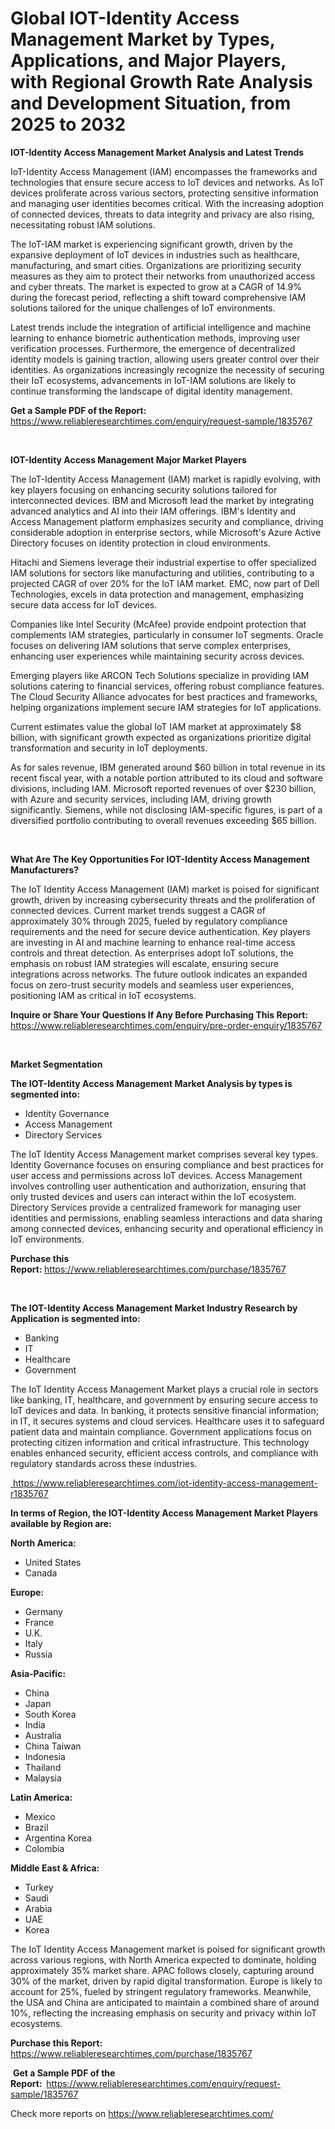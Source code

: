 <p><h1>Global IOT-Identity Access Management Market by Types, Applications, and Major Players, with Regional Growth Rate Analysis and Development Situation, from 2025 to 2032</h1></p><p><strong>IOT-Identity Access Management Market Analysis and Latest Trends</strong></p>
<p><p>IoT-Identity Access Management (IAM) encompasses the frameworks and technologies that ensure secure access to IoT devices and networks. As IoT devices proliferate across various sectors, protecting sensitive information and managing user identities becomes critical. With the increasing adoption of connected devices, threats to data integrity and privacy are also rising, necessitating robust IAM solutions.</p><p>The IoT-IAM market is experiencing significant growth, driven by the expansive deployment of IoT devices in industries such as healthcare, manufacturing, and smart cities. Organizations are prioritizing security measures as they aim to protect their networks from unauthorized access and cyber threats. The market is expected to grow at a CAGR of 14.9% during the forecast period, reflecting a shift toward comprehensive IAM solutions tailored for the unique challenges of IoT environments.</p><p>Latest trends include the integration of artificial intelligence and machine learning to enhance biometric authentication methods, improving user verification processes. Furthermore, the emergence of decentralized identity models is gaining traction, allowing users greater control over their identities. As organizations increasingly recognize the necessity of securing their IoT ecosystems, advancements in IoT-IAM solutions are likely to continue transforming the landscape of digital identity management.</p></p>
<p><strong>Get a Sample PDF of the Report:&nbsp;</strong> <a href="https://www.reliableresearchtimes.com/enquiry/request-sample/1835767?utm_campaign=3187&utm_medium=2&utm_source=Github&utm_content=ia&utm_term=26032025&utm_id=iot-identity-access-management">https://www.reliableresearchtimes.com/enquiry/request-sample/1835767</a></p>
<p>&nbsp;</p>
<p><strong>IOT-Identity Access Management Major Market Players</strong></p>
<p><p>The IoT-Identity Access Management (IAM) market is rapidly evolving, with key players focusing on enhancing security solutions tailored for interconnected devices. IBM and Microsoft lead the market by integrating advanced analytics and AI into their IAM offerings. IBM's Identity and Access Management platform emphasizes security and compliance, driving considerable adoption in enterprise sectors, while Microsoft's Azure Active Directory focuses on identity protection in cloud environments.</p><p>Hitachi and Siemens leverage their industrial expertise to offer specialized IAM solutions for sectors like manufacturing and utilities, contributing to a projected CAGR of over 20% for the IoT IAM market. EMC, now part of Dell Technologies, excels in data protection and management, emphasizing secure data access for IoT devices.</p><p>Companies like Intel Security (McAfee) provide endpoint protection that complements IAM strategies, particularly in consumer IoT segments. Oracle focuses on delivering IAM solutions that serve complex enterprises, enhancing user experiences while maintaining security across devices.</p><p>Emerging players like ARCON Tech Solutions specialize in providing IAM solutions catering to financial services, offering robust compliance features. The Cloud Security Alliance advocates for best practices and frameworks, helping organizations implement secure IAM strategies for IoT applications.</p><p>Current estimates value the global IoT IAM market at approximately $8 billion, with significant growth expected as organizations prioritize digital transformation and security in IoT deployments. </p><p>As for sales revenue, IBM generated around $60 billion in total revenue in its recent fiscal year, with a notable portion attributed to its cloud and software divisions, including IAM. Microsoft reported revenues of over $230 billion, with Azure and security services, including IAM, driving growth significantly. Siemens, while not disclosing IAM-specific figures, is part of a diversified portfolio contributing to overall revenues exceeding $65 billion.</p></p>
<p>&nbsp;</p>
<p><strong>What Are The Key Opportunities For IOT-Identity Access Management Manufacturers?</strong></p>
<p><p>The IoT Identity Access Management (IAM) market is poised for significant growth, driven by increasing cybersecurity threats and the proliferation of connected devices. Current market trends suggest a CAGR of approximately 30% through 2025, fueled by regulatory compliance requirements and the need for secure device authentication. Key players are investing in AI and machine learning to enhance real-time access controls and threat detection. As enterprises adopt IoT solutions, the emphasis on robust IAM strategies will escalate, ensuring secure integrations across networks. The future outlook indicates an expanded focus on zero-trust security models and seamless user experiences, positioning IAM as critical in IoT ecosystems.</p></p>
<p><strong>Inquire or Share Your Questions If Any Before Purchasing This Report:</strong> <a href="https://www.reliableresearchtimes.com/enquiry/pre-order-enquiry/1835767?utm_campaign=3187&utm_medium=2&utm_source=Github&utm_content=ia&utm_term=26032025&utm_id=iot-identity-access-management">https://www.reliableresearchtimes.com/enquiry/pre-order-enquiry/1835767</a></p>
<p>&nbsp;</p>
<p><strong>Market Segmentation</strong></p>
<p><strong>The IOT-Identity Access Management Market Analysis by types is segmented into:</strong></p>
<p><ul><li>Identity Governance</li><li>Access Management</li><li>Directory Services</li></ul></p>
<p><p>The IoT Identity Access Management market comprises several key types. Identity Governance focuses on ensuring compliance and best practices for user access and permissions across IoT devices. Access Management involves controlling user authentication and authorization, ensuring that only trusted devices and users can interact within the IoT ecosystem. Directory Services provide a centralized framework for managing user identities and permissions, enabling seamless interactions and data sharing among connected devices, enhancing security and operational efficiency in IoT environments.</p></p>
<p><strong>Purchase this Report:&nbsp;</strong><a href="https://www.reliableresearchtimes.com/purchase/1835767?utm_campaign=3187&utm_medium=2&utm_source=Github&utm_content=ia&utm_term=26032025&utm_id=iot-identity-access-management">https://www.reliableresearchtimes.com/purchase/1835767</a></p>
<p>&nbsp;</p>
<p><strong>The IOT-Identity Access Management Market Industry Research by Application is segmented into:</strong></p>
<p><ul><li>Banking</li><li>IT</li><li>Healthcare</li><li>Government</li></ul></p>
<p><p>The IoT Identity Access Management Market plays a crucial role in sectors like banking, IT, healthcare, and government by ensuring secure access to IoT devices and data. In banking, it protects sensitive financial information; in IT, it secures systems and cloud services. Healthcare uses it to safeguard patient data and maintain compliance. Government applications focus on protecting citizen information and critical infrastructure. This technology enables enhanced security, efficient access controls, and compliance with regulatory standards across these industries.</p></p>
<p><a href="https://www.reliableresearchtimes.com/iot-identity-access-management-r1835767?utm_campaign=3187&utm_medium=2&utm_source=Github&utm_content=ia&utm_term=26032025&utm_id=iot-identity-access-management">&nbsp;https://www.reliableresearchtimes.com/iot-identity-access-management-r1835767</a></p>
<p><strong>In terms of Region, the IOT-Identity Access Management Market Players available by Region are:</strong></p>
<p>
    <p> <strong> North America: </strong>
        <ul>
            <li>United States</li>
            <li>Canada</li>
        </ul>
        </p> 
    <p> <strong> Europe: </strong>
        <ul>
            <li>Germany</li>
            <li>France</li>
            <li>U.K.</li>
            <li>Italy</li>
            <li>Russia</li>
        </ul>
        </p> 
    <p> <strong> Asia-Pacific: </strong>
        <ul>
            <li>China</li>
            <li>Japan</li>
            <li>South Korea</li>
            <li>India</li>
            <li>Australia</li>
            <li>China Taiwan</li>
            <li>Indonesia</li>
            <li>Thailand</li>
            <li>Malaysia</li>
        </ul>
        </p> 
    <p> <strong> Latin America: </strong>
        <ul>
            <li>Mexico</li>
            <li>Brazil</li>
            <li>Argentina Korea</li>
            <li>Colombia</li>
        </ul>
        </p> 
    <p> <strong> Middle East & Africa: </strong>
        <ul>
            <li>Turkey</li>
            <li>Saudi</li>
            <li>Arabia</li>
            <li>UAE</li>
            <li>Korea</li>
        </ul>
    </p>
    </p>
<p><p>The IoT Identity Access Management market is poised for significant growth across various regions, with North America expected to dominate, holding approximately 35% market share. APAC follows closely, capturing around 30% of the market, driven by rapid digital transformation. Europe is likely to account for 25%, fueled by stringent regulatory frameworks. Meanwhile, the USA and China are anticipated to maintain a combined share of around 10%, reflecting the increasing emphasis on security and privacy within IoT ecosystems.</p></p>
<p><strong>Purchase this Report: </strong><a href="https://www.reliableresearchtimes.com/purchase/1835767?utm_campaign=3187&utm_medium=2&utm_source=Github&utm_content=ia&utm_term=26032025&utm_id=iot-identity-access-management">https://www.reliableresearchtimes.com/purchase/1835767</a></p>
<p>&nbsp;<strong>Get a Sample PDF of the Report:&nbsp;&nbsp;</strong><a href="https://www.reliableresearchtimes.com/enquiry/request-sample/1835767?utm_campaign=3187&utm_medium=2&utm_source=Github&utm_content=ia&utm_term=26032025&utm_id=iot-identity-access-management">https://www.reliableresearchtimes.com/enquiry/request-sample/1835767</a></p>
<p><strong></strong></p>
<p>Check more reports on <a href="https://www.reliableresearchtimes.com/?utm_campaign=3187&utm_medium=2&utm_source=Github&utm_content=ia&utm_term=26032025&utm_id=iot-identity-access-management">https://www.reliableresearchtimes.com/</a></p>